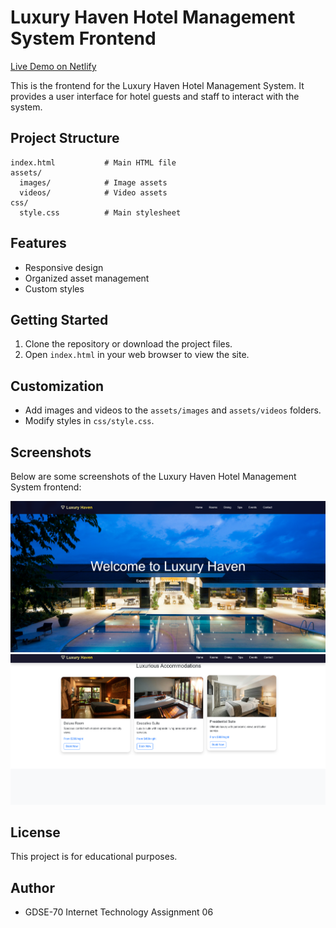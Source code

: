 # Luxury Haven Hotel Management System Frontend

[Live Demo on Netlify](https://luxuryhavenhotel.netlify.app)

This is the frontend for the Luxury Haven Hotel Management System. It provides a user interface for hotel guests and staff to interact with the system.

## Project Structure
```
index.html           # Main HTML file
assets/
  images/            # Image assets
  videos/            # Video assets
css/
  style.css          # Main stylesheet
```

## Features
- Responsive design
- Organized asset management
- Custom styles

## Getting Started
1. Clone the repository or download the project files.
2. Open `index.html` in your web browser to view the site.

## Customization
- Add images and videos to the `assets/images` and `assets/videos` folders.
- Modify styles in `css/style.css`.

## Screenshots
Below are some screenshots of the Luxury Haven Hotel Management System frontend:

![Homepage](assets/images/homepage.png)
![Booking Page](assets/images/booking.png)

## License
This project is for educational purposes.

## Author
- GDSE-70 Internet Technology Assignment 06
